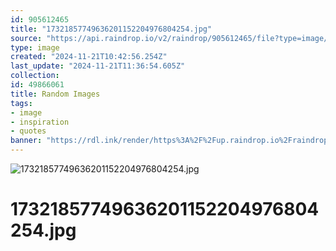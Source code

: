 ```yaml
---
id: 905612465
title: "17321857749636201152204976804254.jpg"
source: "https://api.raindrop.io/v2/raindrop/905612465/file?type=image/jpeg"
type: image
created: "2024-11-21T10:42:56.254Z"
last_update: "2024-11-21T11:36:54.605Z"
collection:
id: 49866061
title: Random Images
tags:
- image
- inspiration
- quotes
banner: "https://rdl.ink/render/https%3A%2F%2Fup.raindrop.io%2Fraindrop%2Ffiles%2F905%2F612%2F465%2F17321857749636201152204976804254.jpg"
---
```


![17321857749636201152204976804254.jpg](https://rdl.ink/render/https%3A%2F%2Fup.raindrop.io%2Fraindrop%2Ffiles%2F905%2F612%2F465%2F17321857749636201152204976804254.jpg)

# 17321857749636201152204976804254.jpg

